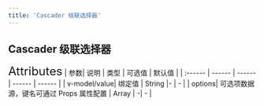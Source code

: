 ```yaml
---
title: 'Cascader 级联选择器'
---
```

## Cascader 级联选择器
<ClientOnly>
<Cascader/>
</ClientOnly>

<font size=5>Attributes</font>
| 参数| 说明 | 类型 | 可选值 | 默认值 |
| :------ | ------ | ------ | ------ | ------ |
| v-model/value| 绑定值 | String |- | - |
| options| 可选项数据源，键名可通过 Props 属性配置 | Array | -| - |